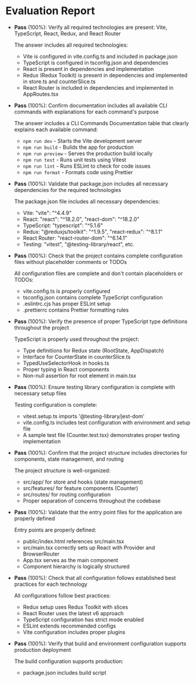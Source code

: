 # Evaluation Report

- **Pass** (100%): Verify all required technologies are present: Vite, TypeScript, React, Redux, and React Router
  
  The answer includes all required technologies:
  - Vite is configured in vite.config.ts and included in package.json
  - TypeScript is configured in tsconfig.json and dependencies
  - React is present in dependencies and implementation
  - Redux (Redux Toolkit) is present in dependencies and implemented in store.ts and counterSlice.ts
  - React Router is included in dependencies and implemented in AppRoutes.tsx

- **Pass** (100%): Confirm documentation includes all available CLI commands with explanations for each command's purpose
  
  The answer includes a CLI Commands Documentation table that clearly explains each available command:
  - `npm run dev` - Starts the Vite development server
  - `npm run build` - Builds the app for production
  - `npm run preview` - Serves the production build locally
  - `npm run test` - Runs unit tests using Vitest
  - `npm run lint` - Runs ESLint to check for code issues
  - `npm run format` - Formats code using Prettier

- **Pass** (100%): Validate that package.json includes all necessary dependencies for the required technologies
  
  The package.json file includes all necessary dependencies:
  - Vite: "vite": "^4.4.9"
  - React: "react": "^18.2.0", "react-dom": "^18.2.0"
  - TypeScript: "typescript": "^5.1.6"
  - Redux: "@reduxjs/toolkit": "^1.9.5", "react-redux": "^8.1.1"
  - React Router: "react-router-dom": "^6.14.1"
  - Testing: "vitest", "@testing-library/react", etc.

- **Pass** (100%): Check that the project contains complete configuration files without placeholder comments or TODOs
  
  All configuration files are complete and don't contain placeholders or TODOs:
  - vite.config.ts is properly configured
  - tsconfig.json contains complete TypeScript configuration
  - .eslintrc.cjs has proper ESLint setup
  - .prettierrc contains Prettier formatting rules

- **Pass** (100%): Verify the presence of proper TypeScript type definitions throughout the project
  
  TypeScript is properly used throughout the project:
  - Type definitions for Redux state (RootState, AppDispatch)
  - Interface for CounterState in counterSlice.ts
  - TypedUseSelectorHook in hooks.ts
  - Proper typing in React components
  - Non-null assertion for root element in main.tsx

- **Pass** (100%): Ensure testing library configuration is complete with necessary setup files
  
  Testing configuration is complete:
  - vitest.setup.ts imports '@testing-library/jest-dom'
  - vite.config.ts includes test configuration with environment and setup file
  - A sample test file (Counter.test.tsx) demonstrates proper testing implementation

- **Pass** (100%): Confirm that the project structure includes directories for components, state management, and routing
  
  The project structure is well-organized:
  - src/app/ for store and hooks (state management)
  - src/features/ for feature components (Counter)
  - src/routes/ for routing configuration
  - Proper separation of concerns throughout the codebase

- **Pass** (100%): Validate that the entry point files for the application are properly defined
  
  Entry points are properly defined:
  - public/index.html references src/main.tsx
  - src/main.tsx correctly sets up React with Provider and BrowserRouter
  - App.tsx serves as the main component
  - Component hierarchy is logically structured

- **Pass** (100%): Check that all configuration follows established best practices for each technology
  
  All configurations follow best practices:
  - Redux setup uses Redux Toolkit with slices
  - React Router uses the latest v6 approach
  - TypeScript configuration has strict mode enabled
  - ESLint extends recommended configs
  - Vite configuration includes proper plugins

- **Pass** (100%): Verify that build and environment configuration supports production deployment
  
  The build configuration supports production:
  - package.json includes build script